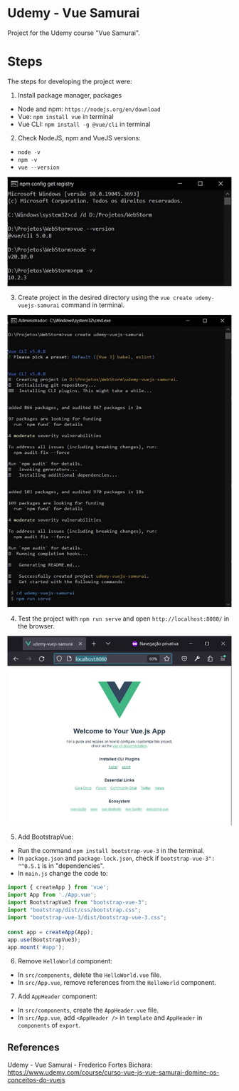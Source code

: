 # Udemy - Vue Samurai

Project for the Udemy course "Vue Samurai".


# Steps

The steps for developing the project were:

1. Install package manager, packages
- Node and npm: `https://nodejs.org/en/download`
- Vue: `npm install vue` in terminal
- Vue CLI: `npm install -g @vue/cli` in terminal

2. Check NodeJS, npm and VueJS versions:
- `node -v`
- `npm -v`
- `vue --version`

![Image-01-cmd-NpmNodeVue-Versions](/printscreens/Image-01-cmd-NpmNodeVue-Versions.jpg)

3. Create project in the desired directory using the `vue create udemy-vuejs-samurai` command in terminal.

![Image-02-cmd-VueCreate](/printscreens/Image-02-cmd-VueCreate.jpg)

4. Test the project with `npm run serve` and open `http://localhost:8080/` in the browser.

![Image-03-NpmRunServe-localhost](/printscreens/Image-03-NpmRunServe-localhost.jpg)

5. Add BootstrapVue:
- Run the command `npm install bootstrap-vue-3` in the terminal.
- In `package.json` and `package-lock.json`, check if `bootstrap-vue-3": "^0.5.1` is in "dependencies".
- In `main.js` change the code to:
```javascript
import { createApp } from 'vue';
import App from './App.vue';
import BootstrapVue3 from "bootstrap-vue-3";
import "bootstrap/dist/css/bootstrap.css";
import "bootstrap-vue-3/dist/bootstrap-vue-3.css";

const app = createApp(App);
app.use(BootstrapVue3);
app.mount('#app');
```

6. Remove `HelloWorld` component:
- In `src/components`, delete the `HelloWorld.vue` file.
- In `src/App.vue`, remove references from the `HelloWorld` component. 

7. Add `AppHeader` component:
- In `src/components`, create the `AppHeader.vue` file.
- In `src/App.vue`, add `<AppHeader />` in `template` and `AppHeader` in `components` of `export`.


## References
Udemy - Vue Samurai - Frederico Fortes Bichara:
https://www.udemy.com/course/curso-vue-js-vue-samurai-domine-os-conceitos-do-vuejs